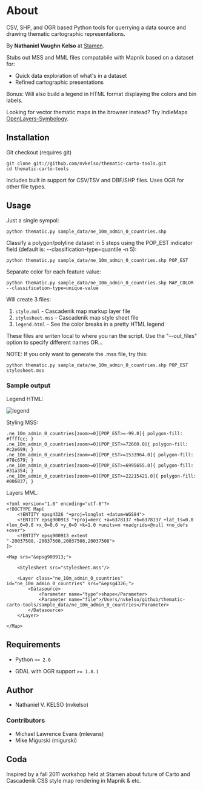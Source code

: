 # About

CSV, SHP, and OGR based Python tools for querrying a data source and drawing thematic cartographic representations.

By **Nathaniel Vaughn Kelso** at [Stamen](http://stamen.com).

Stubs out MSS and MML files compatabile with Mapnik based on a dataset for:

* Quick data exploration of what's in a dataset
* Refined cartographic presentations

Bonus: Will also build a legend in HTML format displaying the colors and bin labels.

Looking for vector thematic maps in the browser instead? Try IndieMaps [OpenLayers-Symbology](https://github.com/sourcepole/qgis-openlayers-plugin).

## Installation

Git checkout (requires git)

    git clone git://github.com/nvkelso/thematic-carto-tools.git
    cd thematic-carto-tools
    
Includes built in support for CSV/TSV and DBF/SHP files. Uses OGR for other file types.


## Usage

Just a single sympol:

    python thematic.py sample_data/ne_10m_admin_0_countries.shp

Classify a polygon/polyline dataset in 5 steps using the POP_EST indicator field (default is: --classification-type=quantile -n 5):

    python thematic.py sample_data/ne_10m_admin_0_countries.shp POP_EST

Separate color for each feature value:

    python thematic.py sample_data/ne_10m_admin_0_countries.shp MAP_COLOR --classification-type=unique-value

Will create 3 files:

1. `style.mml` - Cascadenik map markup layer file
2. `stylesheet.mss` - Cascadenik map style sheet file
3. `legend.html` - See the color breaks in a pretty HTML legend

These files are writen local to where you ran the script. Use the "--out_files" option to specify different names OR...

NOTE: If you only want to generate the .mss file, try this:
    
    python thematic.py sample_data/ne_10m_admin_0_countries.shp POP_EST stylesheet.mss

### Sample output

Legend HTML:

![legend](https://github.com/nvkelso/thematic-carto-tools/raw/master/sample_data/images/legend.png)

Styling MSS:

    .ne_10m_admin_0_countries[zoom>=0][POP_EST>=-99.0]{ polygon-fill: #ffffcc; }
    .ne_10m_admin_0_countries[zoom>=0][POP_EST>=72660.0]{ polygon-fill: #c2e699; }
    .ne_10m_admin_0_countries[zoom>=0][POP_EST>=1533964.0]{ polygon-fill: #78c679; }
    .ne_10m_admin_0_countries[zoom>=0][POP_EST>=6995655.0]{ polygon-fill: #31a354; }
    .ne_10m_admin_0_countries[zoom>=0][POP_EST>=22215421.0]{ polygon-fill: #006837; }

Layers MML:

    <?xml version="1.0" encoding="utf-8"?>
    <!DOCTYPE Map[
        <!ENTITY epsg4326 "+proj=longlat +datum=WGS84">
	    <!ENTITY epsg900913 "+proj=merc +a=6378137 +b=6378137 +lat_ts=0.0 +lon_0=0.0 +x_0=0.0 +y_0=0 +k=1.0 +units=m +nadgrids=@null +no_defs +over">
	    <!ENTITY epsg900913_extent "-20037508,-20037508,20037508,20037508">
    ]>
    
    <Map srs="&epsg900913;">
    
	    <Stylesheet src="stylesheet.mss"/>

	    <Layer class="ne_10m_admin_0_countries" id="ne_10m_admin_0_countries" srs="&epsg4326;">
		    <Datasource>
			    <Parameter name="type">shape</Parameter>
			    <Parameter name="file">/Users/nvkelso/github/thematic-carto-tools/sample_data/ne_10m_admin_0_countries</Parameter>
		    </Datasource>
	    </Layer>
    
    </Map>


## Requirements

- Python `>= 2.6`

- GDAL with OGR support `>= 1.8.1`


## Author

- Nathaniel V. KELSO (nvkelso)

### Contributors

- Michael Lawrence Evans (mlevans)
- Mike Migurski (migurski)


## Coda

Inspired by a fall 2011 workshop held at Stamen about future of Carto and Cascadenik CSS style map rendering in Mapnik & etc.